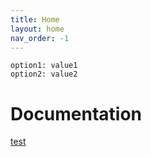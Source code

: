 ```yaml
---
title: Home
layout: home
nav_order: -1
---
```


```table-of-contents
option1: value1
option2: value2
```
# Documentation

[test](avatar-base-guidelines)